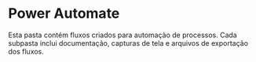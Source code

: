 # Power Automate
Esta pasta contém fluxos criados para automação de processos. Cada subpasta inclui documentação, capturas de tela e arquivos de exportação dos fluxos.
